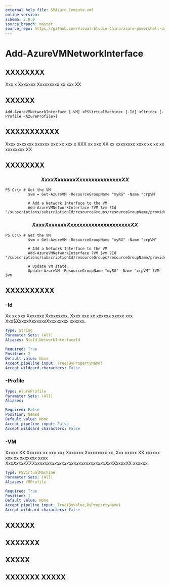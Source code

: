 ```yaml
---
external help file: SMAzure_Compute.xml
online version: 
schema: 2.0.0
source_branch: master
source_repo: https://github.com/Visual-Studio-China/azure-powershell-docs-int
---
```


# Add-AzureVMNetworkInterface
## XXXXXXXX
Xxx x Xxxxxxx Xxxxxxxxx xx xxx XX

## XXXXXX

```
Add-AzureVMNetworkInterface [-VM] <PSVirtualMachine> [-Id] <String> [-Profile <AzureProfile>]
```

## XXXXXXXXXXX
Xxxx xxxxxxx xxxxxx xxx xx xxx x XXX xx xxx XX xx xxxxxxxx xxxx xx xx xx xxxxxxxx XX

## XXXXXXXX

### $$$$$$$$$$$$$$$$$$$$$$$$$$  Xxx x Xxxxxxx Xxxxxxxxx xx x xxx XX  $$$$$$$$$$$$$$$$$$$$$$$$$$
```
PS C:\> # Get the VM
          $vm = Get-AzureVM -ResourceGroupName "myRG" -Name "crpVM

          # Add a Network Interface to the VM
          Add-AzureVMNetworkInterface ?VM $vm ?Id "/subscriptions/subscriptionId/resourceGroups/resourceGroupName/providers/Microsoft.Network/NetworkAdapters/Nic1"
```

### $$$$$$$$$$$$$$$$$$$$$$$$$$  Xxx x Xxxxxxx Xxxxxxxxx xx xx xxxxxxxx XX  $$$$$$$$$$$$$$$$$$$$$$$$$$
```
PS C:\> # Get the VM
          $vm = Get-AzureVM -ResourceGroupName "myRG" -Name "crpVM"

          # Add a Network Interface to the VM
          Add-AzureVMNetworkInterface ?VM $vm ?Id "/subscriptions/subscriptionId/resourceGroups/resourceGroupName/providers/Microsoft.Network/NetworkAdapters/Nic1"

          # Update VM state
          Update-AzureVM -ResourceGroupName "myRG" -Name "crpVM" ?VM $vm
```

## XXXXXXXXXX

### -Id
Xx xx xxx Xxxxxxx Xxxxxxxxx.
Xxxx xxx xx xxxxxx xxxxx xxx Xxx$XxxxxXxxxxxxXxxxxxxxx xxxxxx.

```yaml
Type: String
Parameter Sets: (All)
Aliases: NicId,NetworkInterfaceId

Required: True
Position: 2
Default value: None
Accept pipeline input: True(ByPropertyName)
Accept wildcard characters: False
```

### -Profile
```yaml
Type: AzureProfile
Parameter Sets: (All)
Aliases: 

Required: False
Position: Named
Default value: None
Accept pipeline input: False
Accept wildcard characters: False
```

### -VM
Xxxxx XX Xxxxxx xx xxx xxx Xxxxxxx Xxxxxxxxx xx.
Xxx xxxxx XX xxxxxx xxx xx xxxxxxx xxxx Xxx$XxxxxXXXxxxxx xxxxxx xx xxxxxx xxxxxxx xxx Xxx$XxxxxXX xxxxxx.

```yaml
Type: PSVirtualMachine
Parameter Sets: (All)
Aliases: VMProfile

Required: True
Position: 1
Default value: None
Accept pipeline input: True(ByValue,ByPropertyName)
Accept wildcard characters: False
```

## XXXXXX

## XXXXXXX

## XXXXX

## XXXXXXX XXXXX


